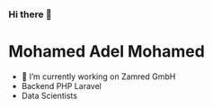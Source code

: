### Hi there 👋
<h1> Mohamed Adel Mohamed</h1>

 - 🔭 I’m currently working on Zamred GmbH
 -  Backend PHP Laravel
 -  Data Scientists

